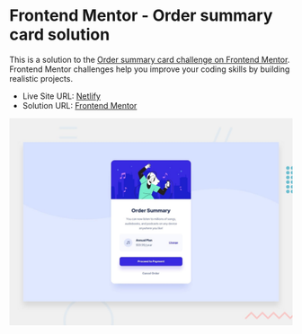 # Frontend Mentor - Order summary card solution

This is a solution to the [Order summary card challenge on Frontend Mentor](https://www.frontendmentor.io/challenges/order-summary-component-QlPmajDUj). Frontend Mentor challenges help you improve your coding skills by building realistic projects.

- Live Site URL: [Netlify](https://frontendmentor-solutions.netlify.app/order-summary-component/)
- Solution URL: [Frontend Mentor](https://www.frontendmentor.io/solutions/order-summary-I3-9vd7L81)

![This is an image](./design/desktop-preview.jpg)
